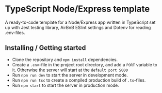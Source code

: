 # TypeScript Node/Express template

A ready-to-code template for a Node/Express app written in TypeScript set up with Jest testing library, AirBnB ESlint settings and Dotenv for reading .env-files.

## Installing / Getting started

- Clone the repository and `npm install` dependencies.
- Create a `.env`-file in the project root directory, and add a `PORT` variable to it. Otherwise the server will start at the `default port 5000`
- Run `npm run dev` to start the server in development mode.
- Run `npm run tsc` to create a compiled production build of `.ts`-files.
- Run `npm start` to start the server in production mode.
